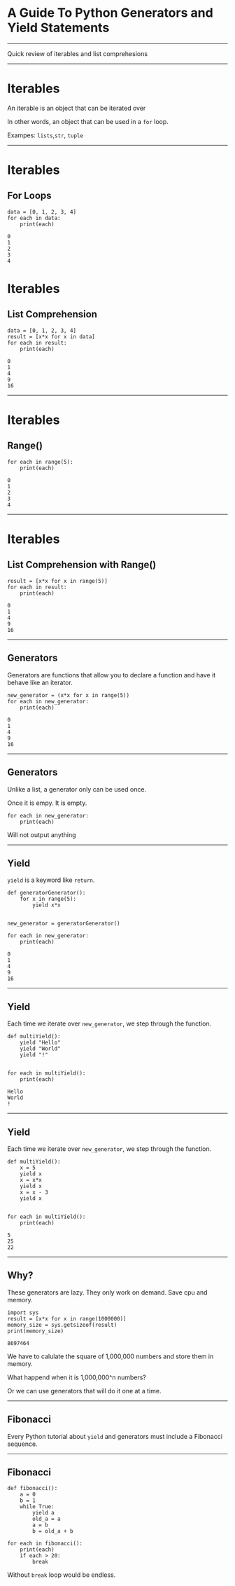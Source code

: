 
# A Guide To Python Generators and Yield Statements

---

Quick review of iterables and list comprehesions

---

# Iterables

An iterable is an object that can be iterated over

In other words, an object that can be used in a `for` loop. <!-- .element: class="fragment" -->

Exampes: `lists`,`str`, `tuple` <!-- .element: class="fragment" -->

---

# Iterables

## For Loops

```
data = [0, 1, 2, 3, 4]
for each in data:
    print(each)
```

```
0
1
2
3
4
```

# Iterables

## List Comprehension

```
data = [0, 1, 2, 3, 4]
result = [x*x for x in data]
for each in result:
    print(each)
```

```
0
1
4
9
16
```

---

# Iterables

## Range()

```
for each in range(5):
    print(each)
```

```
0
1
2
3
4
```

---

# Iterables

## List Comprehension with Range()

```
result = [x*x for x in range(5)]
for each in result:
    print(each)
```

```
0
1
4
9
16
```

---

## Generators

Generators are functions that allow you to declare a function and have it behave like an iterator.

```
new_generator = (x*x for x in range(5))
for each in new_generator:
    print(each)
```

```
0
1
4
9
16

```

---

## Generators

Unlike a list, a generator only can be used once. 

Once it is empy. It is empty.


```
for each in new_generator:
    print(each)
```

Will not output anything



---

## Yield

`yield` is a keyword like `return`.


```
def generatorGenerator():
    for x in range(5):
        yield x*x


new_generator = generatorGenerator()

for each in new_generator:
    print(each)

```

```
0
1
4
9
16

```

---

## Yield

Each time we iterate over `new_generator`, we step through the function. 

```
def multiYield():
    yield "Hello"
    yield "World"
    yield "!"


for each in multiYield():
    print(each)
```

```
Hello
World
!
```

---


## Yield

Each time we iterate over `new_generator`, we step through the function. 

```
def multiYield():
    x = 5
    yield x
    x = x*x
    yield x
    x = x - 3
    yield x


for each in multiYield():
    print(each)
```

```
5
25
22
```

---

## Why?

These generators are lazy. They only work on demand. Save cpu and memory.


```
import sys
result = [x*x for x in range(1000000)]
memory_size = sys.getsizeof(result)
print(memory_size)
```

```
8697464
```

We have to calulate the square of 1,000,000 numbers and store them in memory.

What happend when it is 1,000,000^n numbers?

Or we can use generators that will do it one at a time.

---

## Fibonacci

Every Python tutorial about `yield` and generators must include a Fibonacci sequence.

---

## Fibonacci

```
def fibonacci():
    a = 0
    b = 1
    while True:
        yield a
        old_a = a
        a = b
        b = old_a + b

for each in fibonacci():
    print(each)
    if each > 20:
        break

```
Without `break` loop would be endless.





